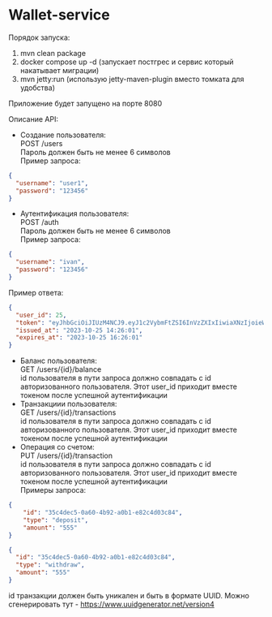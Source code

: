 # Wallet-service

Порядок запуска:

1. mvn clean package
2. docker compose up -d  (запускает постгрес и сервис который накатывает миграции)
3. mvn jetty:run (использую jetty-maven-plugin вместо томката для удобства)

Приложение будет запущено на порте 8080

Описание API:

- Создание пользователя:  
POST /users  
Пароль должен быть не менее 6 символов  
Пример запроса:  
```json
{
  "username": "user1",
  "password": "123456"
}
```
- Аутентификация пользователя:  
POST /auth  
Пароль должен быть не менее 6 символов  
Пример запроса:  
```json
{
  "username": "ivan",
  "password": "123456"
}
```
Пример ответа:
```json
{
  "user_id": 25,
  "token": "eyJhbGciOiJIUzM4NCJ9.eyJ1c2VybmFtZSI6InVzZXIxIiwiaXNzIjoieWxhYiIsInN1YiI6IjEiLCJpYXQiOjE2OTgyNDM5NjEsImp0aSI6ImQxMjZlYWI4LWVkYTQtNDc2NC1hMGYwLTI4YWMyMWM3NzRkNiIsImV4cCI6MTY5ODI1MTE2MX0.PVNL3Z7DDGWL2MIKioinYD3SPSCwwNb4PlPojeMwCcySK5Kd6FG1cthVbq9fAkel",
  "issued_at": "2023-10-25 14:26:01",
  "expires_at": "2023-10-25 16:26:01"
}
```
- Баланс пользователя:  
  GET /users/{id}/balance  
  id пользователя в пути запроса должно совпадать с id авторизованного пользователя. Этот user_id приходит вместе 
  токеном после успешной аутентификации      
- Транзакциии пользователя:  
  GET /users/{id}/transactions  
  id пользователя в пути запроса должно совпадать с id авторизованного пользователя. Этот user_id приходит вместе
  токеном после успешной аутентификации      
- Операция со счетом:  
  PUT /users/{id}/transaction   
  id пользователя в пути запроса должно совпадать с id авторизованного пользователя. Этот user_id приходит вместе
  токеном после успешной аутентификации  
  Примеры запроса:  
```json
{
    "id": "35c4dec5-0a60-4b92-a0b1-e82c4d03c84",
    "type": "deposit",
    "amount": "555"
}
```
```json
{
  "id": "35c4dec5-0a60-4b92-a0b1-e82c4d03c84",
  "type": "withdraw",
  "amount": "555"
}
```
id транзакции должен быть уникален и быть в формате UUID. Можно сгенерировать тут - https://www.uuidgenerator.net/version4